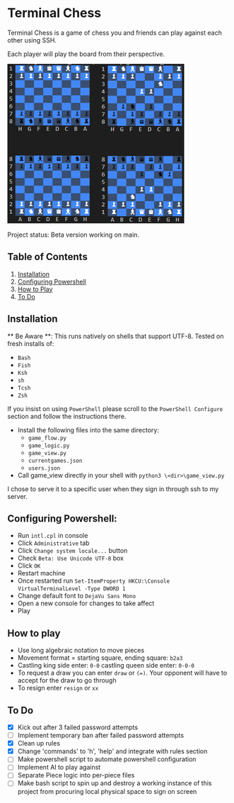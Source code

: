 # **Terminal Chess**

Terminal Chess is a game of chess you and friends can play against each other
using SSH.

Each player will play the board from their perspective.

<img src="./images/example.png">

Project status: Beta version working on main.

## Table of Contents

1. [Installation](#installation) 
2. [Configuring Powershell](#configuring-powershell) 
3. [How to Play](#how-to-play)
4. [To Do](#to-do)



## Installation 
** Be Aware **:
This runs natively on shells that support UTF-8. 
Tested on fresh installs of:
* `Bash`
* `Fish`
* `Ksh`
* `sh`
* `Tcsh`
* `Zsh`

If you insist on using `PowerShell` please scroll to the `PowerShell Configure` section and follow the instructions there. 

* Install the following files into the same directory:
  * `game_flow.py`
  * `game_logic.py`
  * `game_view.py`
  * `currentgames.json`
  * `users.json`
* Call game_view directly in your shell with `python3 \<dir>\game_view.py`

I chose to serve it to a specific user when they sign in through ssh to my server. 

## Configuring Powershell:

* Run `intl.cpl` in console
* Click `Administrative` tab
* Click `Change system locale...` button
* Check `Beta: Use Unicode UTF-8` box
* Click `OK`
* Restart machine
* Once restarted run `Set-ItemProperty HKCU:\Console VirtualTerminalLevel -Type DWORD 1`
* Change default font to `DejaVu Sans Mono`
* Open a new console for changes to take affect
* Play

## How to play

* Use long algebraic notation to move pieces
* Movement format = starting square, ending square: `b2a3`
* Castling king side enter: `0-0` castling queen side enter: `0-0-0`
* To request a draw you can enter `draw` or `(=)`. Your opponent will have to 
  accept for the draw to go through
* To resign enter `resign` or `xx`


## To Do

- [X] Kick out after 3 failed password attempts
- [ ] Implement temporary ban after failed password attempts
- [X] Clean up rules
- [X] Change 'commands' to 'h', 'help' and integrate with rules section
- [ ] Make powershell script to automate powershell configuration
- [ ] Implement AI to play against
- [ ] Separate Piece logic into per-piece files
- [ ] Make bash script to spin up and destroy a working instance of this project from procuring local physical space to sign on screen